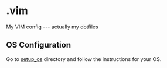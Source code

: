 # .vim
My VIM config --- actually my dotfiles

## OS Configuration

Go to [setup_os](./setup_os) directory and follow the instructions for your OS.
